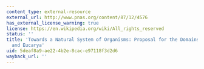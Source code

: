 ```yaml
---
content_type: external-resource
external_url: http://www.pnas.org/content/87/12/4576
has_external_license_warning: true
license: https://en.wikipedia.org/wiki/All_rights_reserved
status: ''
title: 'Towards a Natural System of Organisms: Proposal for the Domains Archaea, Bacteria,
  and Eucarya'
uid: 5deaf8a9-ae22-4b2e-8cac-e97118f3d2d6
wayback_url: ''
---
```

